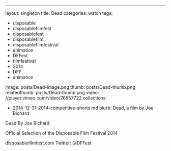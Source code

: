 ---
layout: singleton
title: Dead
categories: watch
tags:
 - disposable
 - disposablefilmfest
 - disposablefest
 - disposablefilm
 - disposablefilmfestival
 - animation
 - DFFest
 - filmfestival
 - 2014
 - DFF
 - animation


image: posts/Dead-image.png
thumb: posts/Dead-thumb.png
relatedthumb: posts/Dead-thumb.png
video: //player.vimeo.com/video/76857722
collections:
 - 2014-12-31-2014-competitive-shorts.md
blurb: Dead, a film by Joe Bichard

Dead
By Joe Bichard

Official Selection of the Disposable Film Festival 2014

disposablefilmfest.com
Twitter: @DFFest
